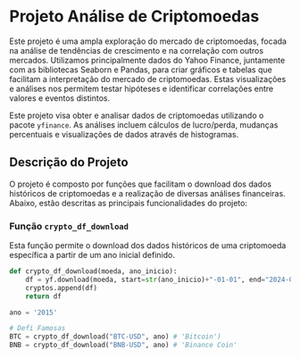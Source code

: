 # Projeto Análise de Criptomoedas

Este projeto é uma ampla exploração do mercado de criptomoedas, focada na análise de tendências de crescimento e na correlação com outros mercados. Utilizamos principalmente dados do Yahoo Finance, juntamente com as bibliotecas Seaborn e Pandas, para criar gráficos e tabelas que facilitam a interpretação do mercado de criptomoedas. Estas visualizações e análises nos permitem testar hipóteses e identificar correlações entre valores e eventos distintos.

Este projeto visa obter e analisar dados de criptomoedas utilizando o pacote `yfinance`. As análises incluem cálculos de lucro/perda, mudanças percentuais e visualizações de dados através de histogramas.

## Descrição do Projeto

O projeto é composto por funções que facilitam o download dos dados históricos de criptomoedas e a realização de diversas análises financeiras. Abaixo, estão descritas as principais funcionalidades do projeto:

### Função `crypto_df_download`

Esta função permite o download dos dados históricos de uma criptomoeda específica a partir de um ano inicial definido.

```python
def crypto_df_download(moeda, ano_inicio):
    df = yf.download(moeda, start=str(ano_inicio)+"-01-01", end="2024-06-16")
    cryptos.append(df)
    return df

ano = '2015'

# Defi Famosas
BTC = crypto_df_download("BTC-USD", ano) # 'Bitcoin')
BNB = crypto_df_download("BNB-USD", ano) # 'Binance Coin'
```
